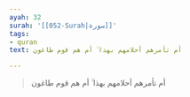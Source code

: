 ```yaml
---
ayah: 32
surah: '[[052-Surah|سورة]]'
tags:
- quran
text: أم تأمرهم أحلامهم بهذا ۚ أم هم قوم طاغون

---
```

> أم تأمرهم أحلامهم بهذا ۚ أم هم قوم طاغون
